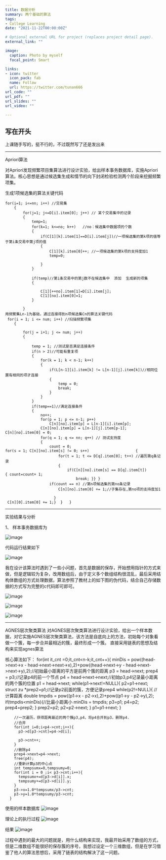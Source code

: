 ```yaml
---
title: 数据分析
summary: 两个基础的算法
tags:
- College Learning
date: "2021-11-22T00:00:00Z"

# Optional external URL for project (replaces project detail page).
external_link: ""

image:
  caption: Photo by myself
  focal_point: Smart

links:
- icon: twitter
  icon_pack: fab
  name: Follow
  url: https://twitter.com/tunan666
url_code: ""
url_pdf: ""
url_slides: ""
url_video: ""

---
```

写在开头
---
上课随手写的，挺不行的，不过既然写了还是发出来

---
Apriori算法


对Apriori发现频繁项目集算法进行设计实验，给出样本事务数据库，实施Apriori算法。核心思想是通过候选集生成和情节的向下封闭检验检测两个阶段来挖掘频繁项集。

生成1项候选集的算法关键代码

    for(i=1; i<=nn; i++) //交易集
        {
            for(j=1; j<=D[i].item[0]; j++) // 某个交易集中的记录
            {
                temp=1;
                for(k=1; k<=no; k++)   //no：候选集中数据项的个数
                {
                    if(C[1][k].item[1]==D[i].item[j])//一项候选集的第k项的值等于第i条交易中第j项的值
                    {
                        C[1][k].item[0]++; //一项候选集的第k项的支持度加1
                        temp=0;

                    }
                }

                if(temp)//第i条交易中的第j数不在候选集中  添加  生成新的项集
                {

                    C[1][++no].item[1]=D[i].item[j];
                    C[1][no].item[0]=1;
                }

            }
    用频繁集Ln-1为基础，通过连接得到n项候选集Cn的算法关键代码
     for(i = 1; i <= num; i++) //扫描频繁项集
        {

            for(j = i+1; j <= num; j++)
            {

                temp = 1; //测试是否满足连接条件
                if(n > 2)//可能有重复项
                {
                    for(k = 1; k < n-1; k++)
                    {
                        if(L[n-1][i].item[k] != L[n-1][j].item[k])//相同位置有相同的项才连接
                        {
                            temp = 0;
                            break;
                        }
                    }
                }
                if(temp==1)//满足连接条件
                {
                    no++;
                    for(p = 1; p <= n-1; p++)
                        C[n][no].item[p] = L[n-1][i].item[p];   
                    C[n][no].item[p] = L[n-1][j].item[p-1];	                
    C[n][no].item[0] = 0;
                    for(q = 1; q <= nn; q++) // 测试支持度
                    {
                        count = 0;                     
    for(s = 1; C[n][no].item[s] != 0; s++)                     {
                            for(t = 1; t <= D[q].item[0]; t++) //遍历第q条记录
                            {
                                if(C[n][no].item[s] == D[q].item[t])  
    { count=count+ 1;
                                    break; }} }
                        if(count == n) //第n项候选集的第no条记录
                            C[n][no].item[0] += 1;//子集存在,第no项的支持度加1

                          }
     C[n][0].item[0] += 1;}  }   }

 ---
实验结果与分析

1、
样本事务数据库为

![image](https://user-images.githubusercontent.com/56355246/156108769-bdb4beb4-77ba-41f0-a4a9-d2e5c8923a43.png)

代码运行结果如下

![image](https://user-images.githubusercontent.com/56355246/156108834-6b405686-869c-4f33-9c8f-b57592a8a8f7.png)

我在设计该算法时遇到了一些小问题，首先是数据的保存，开始想用指针的方式来做，但是逻辑较为复杂，改用数组后，由于定义多个数组结构很混乱，最后采用结构体数组的方式处理数据，算法参照了教材上的如下图的伪代码，结合自己存储数据的方式写为完整的c代码即可即可。

![image](https://user-images.githubusercontent.com/56355246/156109004-c744e497-720c-40ed-92d8-a361f8eca344.png)

![image](https://user-images.githubusercontent.com/56355246/156109285-9b8493b1-7d14-4587-a921-2534b39d0a2d.png)

![image](https://user-images.githubusercontent.com/56355246/156109292-cbd96dde-5365-48f1-838c-1d9c74626e8f.png)

---

AGNES层次聚类算法
对AGNES层次聚类算法进行设计实验，给出一个样本数据，对它实施AGNES层次聚类算法，该方法是自底向上的方法，初始每个对象看做一个簇，每一步合并最相近的簇，最终形成一个簇。
直接采用链表的思想及结构来实现agnes算法

核心算法如下：
    for(int it_cnt =0;it_cnt<n-k;it_cnt++){
        minDis = pow((head->next->x - head->next->next->x),2)+pow((head->next->y - head->next->next->y),2);//初始最小距离的平方是前两个簇的距离
        p3 = head->next;
        prep4 = p3;//记录p4的前一个节点
        p4 = head->next->next;//初始p3,p4记录最小距离的两个簇的位置
        p1 = head->next;
        while(p1->next!=NULL){
          p2=p1->next;
          struct zu *prep2=p1;//记录p2前面的簇，方便记录prep4
          while(p2!=NULL){
            //计算距离
            double tmpdis = pow((p1->x - p2->x),2)+pow((p1->y - p2->y),2);
            if(tmpdis<minDis){//比最小距离小
              minDis = tmpdis;
              p3=p1;
              p4=p2;
              prep4=prep2;
            }
            prep2=p2;
            p2=p2->next;
          }
          p1=p1->next;
        }

        //一次遍历，获得距离最近的两个簇p3,p4，将p4合并到p3，删除p4.
        //合并
        for(int i=0;i<p4->cnt;i++){
          p3->d[p3->cnt]=p4->d[i];

          p3->cnt++;
        }
        //删除p4
        prep4->next=p4->next;
        free(p4);
        //重新计算p3的中心点
        int tempsumx=0,tempsumy=0;
        for(int i = 0 ;i< p3->cnt;i++){
          tempsumx+=d[p3->d[i]].x;
          tempsumy+=d[p3->d[i]].y;
        }
        p3->x=1.0*tempsumx/p3->cnt;
        p3->y=1.0*tempsumy/p3->cnt;
      }

使用的样本数据库
![image](https://user-images.githubusercontent.com/56355246/156109508-0a36aa67-f2b0-4363-a6df-681823f1e781.png)

理论上的执行过程
![image](https://user-images.githubusercontent.com/56355246/156109655-cc7d9bb5-b9d9-4731-8b07-c9df45ed3e86.png)

结果
![image](https://user-images.githubusercontent.com/56355246/156109677-6d18e492-af68-48bc-8f29-cd1a392bf444.png)

过程中遇到的最大的问题就是，用什么结构来实现，我最开始采用了数组的方式，但是二维数组不能很好的保存簇的序号，我想过设定一个三维数组，但是在学习借鉴了他人的算法思想后，采用了链表的结构解决了这一问题。
